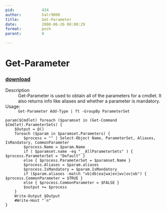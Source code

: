 ```yaml
---
pid:            434
author:         halr9000
title:          Get-Parameter
date:           2008-06-26 08:00:29
format:         posh
parent:         0

---
```


# Get-Parameter

### [download](Scripts\434.ps1)

<dl><dt>Description</dt>
<dd>Get-Parameter is used to obtain all of the parameters for a cmdlet.  It also returns info like aliases and whether a parameter is mandatory.</dd>
<dt>Usage:</dt>
<dd><code>Get-Parameter Add-Type | ft -GroupBy ParameterSet</code></dd>
</dl>

```posh
param($Cmdlet) foreach ($paramset in (Get-Command $Cmdlet).ParameterSets) {
	$Output = @()
	foreach ($param in $paramset.Parameters) {
		$process = "" | Select-Object Name, ParameterSet, Aliases, IsMandatory, CommonParameter
		$process.Name = $param.Name
		if ( $paramset.name -eq "__AllParameterSets" ) { $process.ParameterSet = "Default" }
		else { $process.ParameterSet = $paramset.Name }
		$process.Aliases = $param.aliases
		$process.IsMandatory = $param.IsMandatory
		if ($param.aliases -match "vb|db|ea|wa|ev|wv|ov|ob") { $process.CommonParameter = $TRUE }
		else { $process.CommonParameter = $FALSE }
		$output += $process
	}
	Write-Output $Output
	#Write-Host "`n"
}

```
